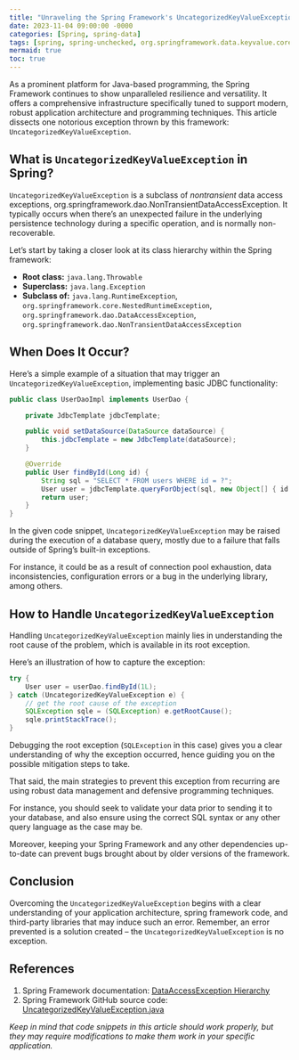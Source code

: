 ```yaml
---
title: "Unraveling the Spring Framework's UncategorizedKeyValueException: Causes and Solutions"
date: 2023-11-04 09:00:00 -0000
categories: [Spring, spring-data]
tags: [spring, spring-unchecked, org.springframework.data.keyvalue.core]
mermaid: true
toc: true
---
```



As a prominent platform for Java-based programming, the Spring Framework continues to show unparalleled resilience and versatility. It offers a comprehensive infrastructure specifically tuned to support modern, robust application architecture and programming techniques. This article dissects one notorious exception thrown by this framework: `UncategorizedKeyValueException`. 

## What is `UncategorizedKeyValueException` in Spring? 

`UncategorizedKeyValueException` is a subclass of _nontransient_ data access exceptions, org.springframework.dao.NonTransientDataAccessException. It typically occurs when there’s an unexpected failure in the underlying persistence technology during a specific operation, and is normally non-recoverable.

Let’s start by taking a closer look at its class hierarchy within the Spring framework:

- **Root class:** `java.lang.Throwable`
- **Superclass:** `java.lang.Exception`
- **Subclass of:** `java.lang.RuntimeException`, `org.springframework.core.NestedRuntimeException`, `org.springframework.dao.DataAccessException`, `org.springframework.dao.NonTransientDataAccessException`

## When Does It Occur? 

Here’s a simple example of a situation that may trigger an `UncategorizedKeyValueException`, implementing basic JDBC functionality: 

```java
public class UserDaoImpl implements UserDao {

    private JdbcTemplate jdbcTemplate;

    public void setDataSource(DataSource dataSource) {
        this.jdbcTemplate = new JdbcTemplate(dataSource);
    }

    @Override
    public User findById(Long id) {
        String sql = "SELECT * FROM users WHERE id = ?";
        User user = jdbcTemplate.queryForObject(sql, new Object[] { id }, new UserRowMapper());
        return user;
    }
}
```

In the given code snippet, `UncategorizedKeyValueException` may be raised during the execution of a database query, mostly due to a failure that falls outside of Spring’s built-in exceptions. 

For instance, it could be as a result of connection pool exhaustion, data inconsistencies, configuration errors or a bug in the underlying library, among others. 

## How to Handle `UncategorizedKeyValueException`

Handling `UncategorizedKeyValueException` mainly lies in understanding the root cause of the problem, which is available in its root exception.

Here’s an illustration of how to capture the exception:

```java
try {
    User user = userDao.findById(1L);
} catch (UncategorizedKeyValueException e) {
    // get the root cause of the exception
    SQLException sqle = (SQLException) e.getRootCause();
    sqle.printStackTrace();
}
```

Debugging the root exception (`SQLException` in this case) gives you a clear understanding of why the exception occurred, hence guiding you on the possible mitigation steps to take.

That said, the main strategies to prevent this exception from recurring are using robust data management and defensive programming techniques. 

For instance, you should seek to validate your data prior to sending it to your database, and also ensure using the correct SQL syntax or any other query language as the case may be.

Moreover, keeping your Spring Framework and any other dependencies up-to-date can prevent bugs brought about by older versions of the framework. 

## Conclusion

Overcoming the `UncategorizedKeyValueException` begins with a clear understanding of your application architecture, spring framework code, and third-party libraries that may induce such an error. Remember, an error prevented is a solution created – the `UncategorizedKeyValueException` is no exception.

## References 
1. Spring Framework documentation: [DataAccessException Hierarchy](https://docs.spring.io/spring-framework/docs/current/javadoc-api/org/springframework/dao/DataAccessException.html)
2. Spring Framework GitHub source code: [UncategorizedKeyValueException.java](https://github.com/spring-projects/spring-framework/blob/main/spring-tx/src/main/java/org/springframework/dao/UncategorizedKeyValueException.java) 

*Keep in mind that code snippets in this article should work properly, but they may require modifications to make them work in your specific application.*